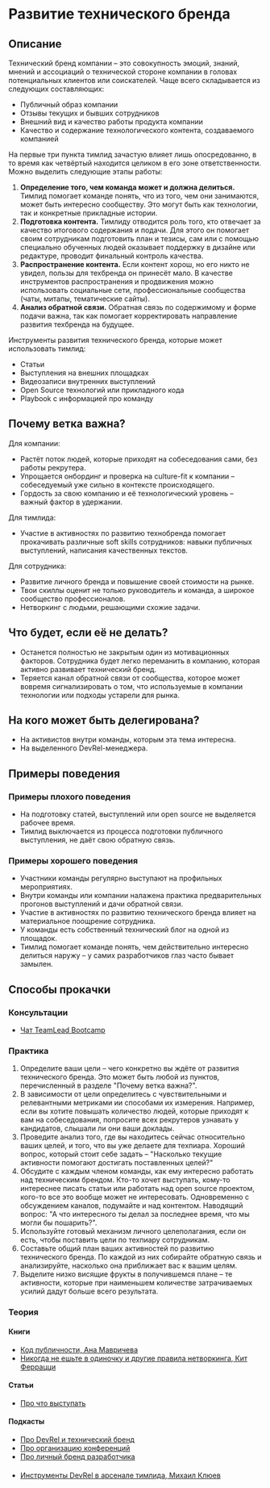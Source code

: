 # Развитие технического бренда
## Описание
Технический бренд компании – это совокупность эмоций, знаний, мнений и ассоциаций о технической стороне компании в головах потенциальных клиентов или соискателей. Чаще всего складывается из следующих составляющих:
- Публичный образ компании
- Отзывы текущих и бывших сотрудников
- Внешний вид и качество работы продукта компании
- Качество и содержание технологического контента, создаваемого компанией

На первые три пункта тимлид зачастую влияет лишь опосредованно, в то время как четвёртый находится целиком в его зоне ответственности. Можно выделить следующие этапы работы:
1. **Определение того, чем команда может и должна делиться.** Тимлид помогает команде понять, что из того, чем они занимаются, может быть интересно сообществу. Это могут быть как технологии, так и конкретные прикладные истории.
2. **Подготовка контента.** Тимлиду отводится роль того, кто отвечает за качество итогового содержания и подачи. Для этого он помогает своим сотрудникам подготовить план и тезисы, сам или с помощью специально обученных людей оказывает поддержку в дизайне или редактуре, проводит финальный контроль качества.
3. **Распространение контента.** Если контент хорош, но его никто не увидел, пользы для техбренда он принесёт мало. В качестве инструментов распространения и продвижения можно использовать социальные сети, профессиональные сообщества (чаты, митапы, тематические сайты).
4. **Анализ обратной связи.** Обратная связь по содержимому и форме подачи важна, так как помогает корректировать направление развития техбренда на будущее.

Инструменты развития технического бренда, которые может использовать тимлид:
- Статьи
- Выступления на внешних площадках
- Видеозаписи внутренних выступлений
- Open Source технологий или прикладного кода
- Playbook с информацией про команду

## Почему ветка важна?
Для компании:
- Растёт поток людей, которые приходят на собеседования сами, без работы рекрутера.
- Упрощается онбординг и проверка на culture-fit к компании – собеседуемый уже сильно в контексте происходящего.
- Гордость за свою компанию и её технологический уровень – важный фактор в удержании.

Для тимлида:
- Участие в активностях по развитию технобренда помогает прокачивать различные soft skills сотрудников: навыки публичных выступлений, написания качественных текстов.

Для сотрудника:
- Развитие личного бренда и повышение своей стоимости на рынке.
- Твои скиллы оценит не только руководитель и команда, а широкое сообщество профессионалов.
- Нетворкинг с людьми, решающими схожие задачи.

## Что будет, если её не делать?
- Останется полностью не закрытым один из мотивационных факторов. Сотрудника будет легко переманить в компанию, которая активно развивает технический бренд.
- Теряется канал обратной связи от сообщества, которое может вовремя сигнализировать о том, что используемые в компании технологии или подходы устарели для рынка.

## На кого может быть делегирована?
- На активистов внутри команды, которым эта тема интересна.
- На выделенного DevRel-менеджера.

## Примеры поведения
### Примеры плохого поведения
- На подготовку статей, выступлений или open source не выделяется рабочее время.
- Тимлид выключается из процесса подготовки публичного выступления, не даёт свою обратную связь.

### Примеры хорошего поведения
- Участники команды регулярно выступают на профильных мероприятиях.
- Внутри команды или компании налажена практика предварительных прогонов выступлений и дачи обратной связи.
- Участие в активностях по развитию технического бренда влияет на материальное поощрение сотрудника.
- У команды есть собственный технический блог на одной из площадок.
- Тимлид помогает команде понять, чем действительно интересно делиться наружу – у самих разработчиков глаз часто бывает замылен.

## Способы прокачки
### Консультации
- [Чат TeamLead Bootcamp](https://t.me/teamlead_bootcamp)

### Практика
1. Определите ваши цели – чего конкретно вы ждёте от развития технического бренда. Это может быть любой из пунктов, перечисленный в разделе "Почему ветка важна?".
2. В зависимости от цели определитесь с чувствительными и релевантными метриками ии способами их измерения. Например, если вы хотите повышать количество людей, которые приходят к вам на собеседования, попросите всех рекрутеров узнавать у кандидатов, слышали ли они ваши доклады.
3. Проведите анализ того, где вы находитесь сейчас относительно ваших целей, и того, что вы уже делаете для техпиара. Хороший вопрос, который стоит себе задать – "Насколько текущие активности помогают достигать поставленных целей?"
4. Обсудите с каждым членом команды, как ему интересно работать над техническим брендом. Кто-то хочет выступать, кому-то интереснее писать статьи или работать над open source проектом, кого-то все это вообще может не интересовать. Одновременно с обсуждением каналов, подумайте и над контентом. Наводящий вопрос: "А что интересного ты делал за последнее время, что мы могли бы пошарить?".
5. Используйте готовый механизм личного целеполагания, если он есть, чтобы поставить цели по техпиару сотрудникам.
6. Составьте общий план ваших активностей по развитию технического бренда. По каждой из них собирайте обратную связь и анализируйте, насколько она приближает вас к вашим целям.
7. Выделите низко висящие фрукты в получившемся плане – те активности, которые при наименьшем количестве затрачиваемых усилий дадут больше всего результата.

### Теория
#### Книги
- [Код публичности, Ана Мавричева](https://www.ozon.ru/context/detail/id/147972989/)
- [Никогда не ешьте в одиночку и другие правила нетворкинга, Кит Феррацци](https://www.ozon.ru/context/detail/id/28260123/)

#### Статьи
- [Про что выступать](https://medium.com/@etolstoy/%D0%BF%D1%80%D0%BE-%D1%87%D1%82%D0%BE-%D0%B2%D1%8B%D1%81%D1%82%D1%83%D0%BF%D0%B0%D1%82%D1%8C-5ee9874bd45f)

#### Подкасты
- [Про DevRel и технический бренд](https://sdcast.ksdaemon.ru/2019/02/sdcast-99/)
- [Про организацию конференций](https://soundcloud.com/podlodka/podlodka-84-organizatsiya-konferentsiy)
- [Про личный бренд разработчика](https://soundcloud.com/podlodka/podlodka-93-lichnyy-brend-razrabotchika)

####
- [Инструменты DevRel в арсенале тимлида, Михаил Клюев](https://www.youtube.com/watch?v=nTXZzOTbDNI)
